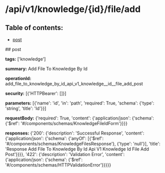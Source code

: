# /api/v1/knowledge/{id}/file/add

## Table of contents:
- [post](#post)

<a name="post" />
## post

**tags:** ['knowledge']

**summary:** Add File To Knowledge By Id

**operationId:** add_file_to_knowledge_by_id_api_v1_knowledge__id__file_add_post

**security:** [{'HTTPBearer': []}]

**parameters:** [{'name': 'id', 'in': 'path', 'required': True, 'schema': {'type': 'string', 'title': 'Id'}}]

**requestBody:** {'required': True, 'content': {'application/json': {'schema': {'$ref': '#/components/schemas/KnowledgeFileIdForm'}}}}

**responses:** {'200': {'description': 'Successful Response', 'content': {'application/json': {'schema': {'anyOf': [{'$ref': '#/components/schemas/KnowledgeFilesResponse'}, {'type': 'null'}], 'title': 'Response Add File To Knowledge By Id Api V1 Knowledge  Id  File Add Post'}}}}, '422': {'description': 'Validation Error', 'content': {'application/json': {'schema': {'$ref': '#/components/schemas/HTTPValidationError'}}}}}

